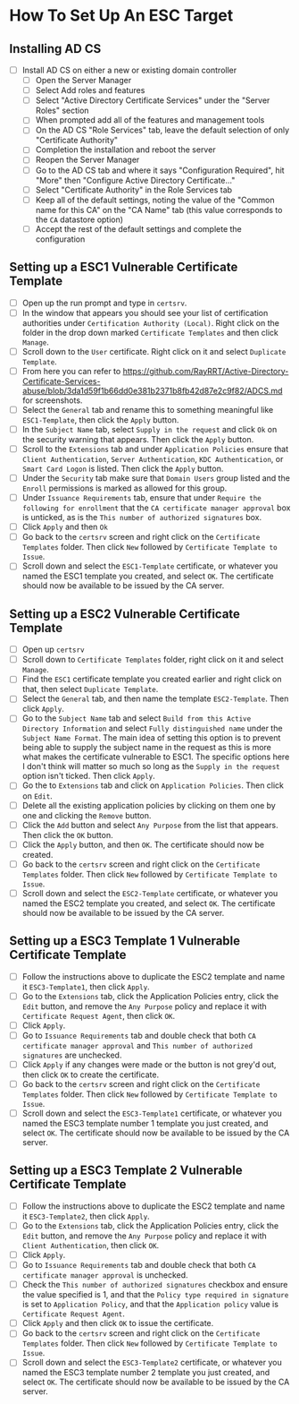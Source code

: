 
# How To Set Up An ESC Target
## Installing AD CS
- [ ] Install AD CS on either a new or existing domain controller
    - [ ] Open the Server Manager
    - [ ] Select Add roles and features
    - [ ] Select "Active Directory Certificate Services" under the "Server Roles" section
    - [ ] When prompted add all of the features and management tools
    - [ ] On the AD CS "Role Services" tab, leave the default selection of only "Certificate Authority"
    - [ ] Completion the installation and reboot the server
    - [ ] Reopen the Server Manager
    - [ ] Go to the AD CS tab and where it says "Configuration Required", hit "More" then "Configure Active Directory Certificate..."
    - [ ] Select "Certificate Authority" in the Role Services tab
    - [ ] Keep all of the default settings, noting the value of the "Common name for this CA" on the "CA Name" tab (this value corresponds to the `CA` datastore option)
    - [ ] Accept the rest of the default settings and complete the configuration

## Setting up a ESC1 Vulnerable Certificate Template
- [ ] Open up the run prompt and type in `certsrv`.
- [ ] In the window that appears you should see your list of certification authorities under `Certification Authority (Local)`. Right click on the folder in the drop down marked `Certificate Templates` and then click `Manage`.
- [ ] Scroll down to the `User` certificate. Right click on it and select `Duplicate Template`.
- [ ] From here you can refer to https://github.com/RayRRT/Active-Directory-Certificate-Services-abuse/blob/3da1d59f1b66dd0e381b2371b8fb42d87e2c9f82/ADCS.md for screenshots.
- [ ] Select the `General` tab and rename this to something meaningful like `ESC1-Template`, then click the `Apply` button.
- [ ] In the `Subject Name` tab, select `Supply in the request` and click `Ok` on the security warning that appears. Then click the `Apply` button.
- [ ] Scroll to the `Extensions` tab and under `Application Policies` ensure that `Client Authentication`, `Server Authentication`, `KDC Authentication`, or `Smart Card Logon`  is listed. Then click the `Apply` button.
- [ ] Under the `Security` tab make sure that `Domain Users` group listed and the `Enroll` permissions is marked as allowed for this group.
- [ ] Under `Issuance Requirements` tab, ensure that under `Require the following for enrollment` that the `CA certificate manager approval` box is unticked, as is the `This number of authorized signatures` box.
- [ ] Click `Apply` and then `Ok`
- [ ] Go back to the `certsrv` screen and right click on the `Certificate Templates` folder. Then click `New` followed by `Certificate Template to Issue`.
- [ ] Scroll down and select the `ESC1-Template` certificate, or whatever you named the ESC1 template you created, and select `OK`. The certificate should now be available to be issued by the CA server.

## Setting up a ESC2 Vulnerable Certificate Template
- [ ] Open up `certsrv`
- [ ] Scroll down to `Certificate Templates` folder, right click on it and select `Manage`.
- [ ] Find the `ESC1` certificate template you created earlier and right click on that, then select `Duplicate Template`.
- [ ] Select the `General` tab, and then name the template `ESC2-Template`. Then click `Apply`.
- [ ] Go to the `Subject Name` tab and select `Build from this Active Directory Information` and select `Fully distinguished name` under the `Subject Name Format`. The main idea of setting this option is to prevent being able to supply the subject name in the request as this is more what makes the certificate vulnerable to ESC1. The specific options here I don't think will matter so much so long as the `Supply in the request` option isn't ticked. Then click `Apply`.
- [ ] Go the to `Extensions` tab and click on `Application Policies`. Then click on `Edit`.
- [ ] Delete all the existing application policies by clicking on them one by one and clicking the `Remove` button.
- [ ] Click the `Add` button and select `Any Purpose` from the list that appears. Then click the `OK` button.
- [ ] Click the `Apply` button, and then `OK`. The certificate should now be created.
- [ ] Go back to the `certsrv` screen and right click on the `Certificate Templates` folder. Then click `New` followed by `Certificate Template to Issue`.
- [ ] Scroll down and select the `ESC2-Template` certificate, or whatever you named the ESC2 template you created, and select `OK`. The certificate should now be available to be issued by the CA server.

## Setting up a ESC3 Template 1 Vulnerable Certificate Template
- [ ] Follow the instructions above to duplicate the ESC2 template and name it `ESC3-Template1`, then click `Apply`.
- [ ] Go to the `Extensions` tab, click the Application Policies entry, click the `Edit` button, and remove the `Any Purpose` policy and replace it with `Certificate Request Agent`, then click `OK`.
- [ ] Click `Apply`.
- [ ] Go to `Issuance Requirements` tab and double check that both `CA certificate manager approval` and `This number of authorized signatures` are unchecked.
- [ ] Click `Apply` if any changes were made or the button is not grey'd out, then click `OK` to create the certificate.
- [ ] Go back to the `certsrv` screen and right click on the `Certificate Templates` folder. Then click `New` followed by `Certificate Template to Issue`.
- [ ] Scroll down and select the `ESC3-Template1` certificate, or whatever you named the ESC3 template number 1 template you just created, and select `OK`. The certificate should now be available to be issued by the CA server.

## Setting up a ESC3 Template 2 Vulnerable Certificate Template
- [ ] Follow the instructions above to duplicate the ESC2 template and name it `ESC3-Template2`, then click `Apply`.
- [ ] Go to the `Extensions` tab, click the Application Policies entry, click the `Edit` button, and remove the `Any Purpose` policy and replace it with `Client Authentication`, then click `OK`.
- [ ] Click `Apply`.
- [ ] Go to `Issuance Requirements` tab and double check that both `CA certificate manager approval` is unchecked.
- [ ] Check the `This number of authorized signatures` checkbox and ensure the value specified is 1, and that the `Policy type required in signature` is set to `Application Policy`, and that the `Application policy` value is `Certificate Request Agent`.
- [ ] Click `Apply` and then click `OK` to issue the certificate.
- [ ] Go back to the `certsrv` screen and right click on the `Certificate Templates` folder. Then click `New` followed by `Certificate Template to Issue`.
- [ ] Scroll down and select the `ESC3-Template2` certificate, or whatever you named the ESC3 template number 2 template you just created, and select `OK`. The certificate should now be available to be issued by the CA server.
